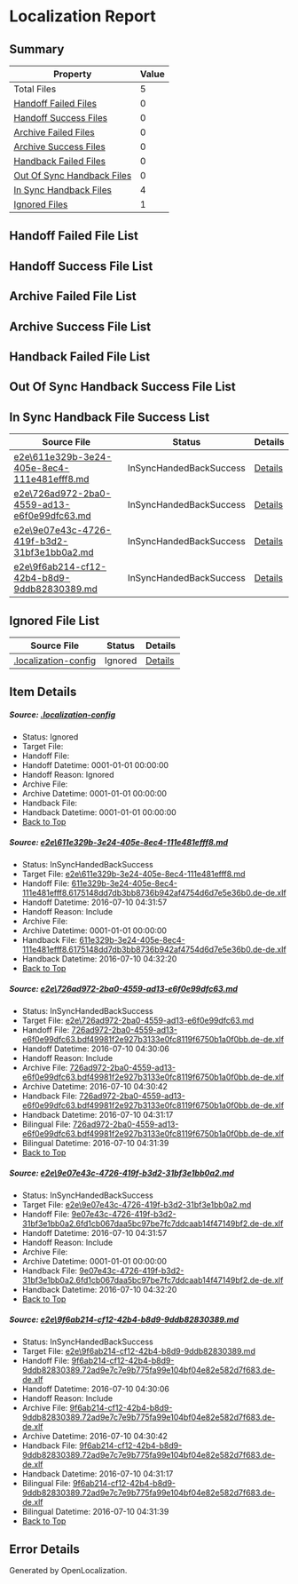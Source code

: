 # <a name='report-top'></a> Localization Report

## Summary
 Property | Value 
 -------- | ----- 
 Total Files | 5
[ Handoff Failed Files ](#handoff-failed-list)| 0
[ Handoff Success Files ](#handoff-success-list)| 0
[ Archive Failed Files ](#archive-failed-list)| 0
[ Archive Success Files ](#archive-success-list)| 0
[ Handback Failed Files ](#handback-failed-list)| 0
[ Out Of Sync Handback Files ](#outofsync-handback-success-list)| 0
[ In Sync Handback Files ](#insync-handback-success-list)| 4
[ Ignored Files ](#ignored-list)| 1

## <a name='handoff-failed-list'></a> Handoff Failed File List

## <a name='handoff-success-list'></a> Handoff Success File List

## <a name='archive-failed-list'></a> Archive Failed File List

## <a name='archive-success-list'></a> Archive Success File List

## <a name='handback-failed-list'></a> Handback Failed File List

## <a name='outofsync-handback-success-list'></a> Out Of Sync Handback Success File List

## <a name='insync-handback-success-list'></a> In Sync Handback File Success List
 Source File | Status | Details 
 ----------- | ------ | ------- 
 [e2e\611e329b-3e24-405e-8ec4-111e481efff8.md](https://github.com/OpenLocalizationTestOrg/oltest/blob/790374e02344d6d9a8ee70d1a8f6b9ebfad2cf35/e2e/611e329b-3e24-405e-8ec4-111e481efff8.md) | InSyncHandedBackSuccess | [Details](#b8f10d076318a243ba1533fa0a2413f56a15362f1)
 [e2e\726ad972-2ba0-4559-ad13-e6f0e99dfc63.md](https://github.com/OpenLocalizationTestOrg/oltest/blob/c355c1daa3cbb9c9931df092ffa3accc45af6758/e2e/726ad972-2ba0-4559-ad13-e6f0e99dfc63.md) | InSyncHandedBackSuccess | [Details](#189e7ccf57648d8f50caa4e1fa874914574585c52)
 [e2e\9e07e43c-4726-419f-b3d2-31bf3e1bb0a2.md](https://github.com/OpenLocalizationTestOrg/oltest/blob/790374e02344d6d9a8ee70d1a8f6b9ebfad2cf35/e2e/9e07e43c-4726-419f-b3d2-31bf3e1bb0a2.md) | InSyncHandedBackSuccess | [Details](#05b0b7faef75f9fcedd41bfc29e18c62b33bc3c23)
 [e2e\9f6ab214-cf12-42b4-b8d9-9ddb82830389.md](https://github.com/OpenLocalizationTestOrg/oltest/blob/c355c1daa3cbb9c9931df092ffa3accc45af6758/e2e/9f6ab214-cf12-42b4-b8d9-9ddb82830389.md) | InSyncHandedBackSuccess | [Details](#9158b88c88a56637c5e34feef97203a2752b60084)

## <a name='ignored-list'></a> Ignored File List
 Source File | Status | Details 
 ----------- | ------ | ------- 
 [.localization-config](https://github.com/OpenLocalizationTestOrg/oltest/blob/790374e02344d6d9a8ee70d1a8f6b9ebfad2cf35/.localization-config) | Ignored | [Details](#3d4f252ac210baf56311d7e97dcc2db10974dbd20)

## Item Details
##### <a name='3d4f252ac210baf56311d7e97dcc2db10974dbd20'></a> Source: [.localization-config](https://github.com/OpenLocalizationTestOrg/oltest/blob/790374e02344d6d9a8ee70d1a8f6b9ebfad2cf35/.localization-config)
* Status: Ignored
* Target File: 
* Handoff File: 
* Handoff Datetime: 0001-01-01 00:00:00
* Handoff Reason: Ignored
* Archive File: 
* Archive Datetime: 0001-01-01 00:00:00
* Handback File: 
* Handback Datetime: 0001-01-01 00:00:00
* [Back to Top](#report-top)

##### <a name='b8f10d076318a243ba1533fa0a2413f56a15362f1'></a> Source: [e2e\611e329b-3e24-405e-8ec4-111e481efff8.md](https://github.com/OpenLocalizationTestOrg/oltest/blob/790374e02344d6d9a8ee70d1a8f6b9ebfad2cf35/e2e/611e329b-3e24-405e-8ec4-111e481efff8.md)
* Status: InSyncHandedBackSuccess
* Target File: [e2e\611e329b-3e24-405e-8ec4-111e481efff8.md](https://github.com/OpenLocalizationTestOrg/oltest-dede-fly/blob/bf56d1100e4bc0cbb8802af19224e2735fe0e875/e2e/611e329b-3e24-405e-8ec4-111e481efff8.md)
* Handoff File: [611e329b-3e24-405e-8ec4-111e481efff8.6175148dd7db3bb8736b942af4754d6d7e5e36b0.de-de.xlf](https://github.com/OpenLocalizationTestOrg/olhandoff-e2e/blob/6f6573629e49e46d9bbbb612488e7db6ccb5b365/ol-handoff/OpenLocalizationTestOrg/oltest-dede-fly/ci/ht/611e329b-3e24-405e-8ec4-111e481efff8.6175148dd7db3bb8736b942af4754d6d7e5e36b0.de-de.xlf)
* Handoff Datetime: 2016-07-10 04:31:57
* Handoff Reason: Include
* Archive File: 
* Archive Datetime: 0001-01-01 00:00:00
* Handback File: [611e329b-3e24-405e-8ec4-111e481efff8.6175148dd7db3bb8736b942af4754d6d7e5e36b0.de-de.xlf](https://github.com/OpenLocalizationTestOrg/olhandback-e2e/blob/57522495fc040efeb6188c6c07bf082d2e371134/ol-handback/OpenLocalizationTestOrg/oltest-dede-fly/ci/ht/611e329b-3e24-405e-8ec4-111e481efff8.6175148dd7db3bb8736b942af4754d6d7e5e36b0.de-de.xlf)
* Handback Datetime: 2016-07-10 04:32:20
* [Back to Top](#report-top)

##### <a name='189e7ccf57648d8f50caa4e1fa874914574585c52'></a> Source: [e2e\726ad972-2ba0-4559-ad13-e6f0e99dfc63.md](https://github.com/OpenLocalizationTestOrg/oltest/blob/c355c1daa3cbb9c9931df092ffa3accc45af6758/e2e/726ad972-2ba0-4559-ad13-e6f0e99dfc63.md)
* Status: InSyncHandedBackSuccess
* Target File: [e2e\726ad972-2ba0-4559-ad13-e6f0e99dfc63.md](https://github.com/OpenLocalizationTestOrg/oltest-dede-fly/blob/a5d6f8dee2cb7a6164b8f3a145c860ed096b5b4f/e2e/726ad972-2ba0-4559-ad13-e6f0e99dfc63.md)
* Handoff File: [726ad972-2ba0-4559-ad13-e6f0e99dfc63.bdf49981f2e927b3133e0fc8119f6750b1a0f0bb.de-de.xlf](https://github.com/OpenLocalizationTestOrg/olhandoff-e2e/blob/f76c66158a8d9e8de03c7e74ae6350f95a028174/ol-handoff/OpenLocalizationTestOrg/oltest-dede-fly/ci/ht/726ad972-2ba0-4559-ad13-e6f0e99dfc63.bdf49981f2e927b3133e0fc8119f6750b1a0f0bb.de-de.xlf)
* Handoff Datetime: 2016-07-10 04:30:06
* Handoff Reason: Include
* Archive File: [726ad972-2ba0-4559-ad13-e6f0e99dfc63.bdf49981f2e927b3133e0fc8119f6750b1a0f0bb.de-de.xlf](https://github.com/OpenLocalizationTestOrg/olhandoff-e2e/blob/206b5d6b15d90ced07ad42e7182c33d17efade69/ol-archive/OpenLocalizationTestOrg/oltest-dede-fly/ci/ht/726ad972-2ba0-4559-ad13-e6f0e99dfc63.bdf49981f2e927b3133e0fc8119f6750b1a0f0bb.de-de.xlf)
* Archive Datetime: 2016-07-10 04:30:42
* Handback File: [726ad972-2ba0-4559-ad13-e6f0e99dfc63.bdf49981f2e927b3133e0fc8119f6750b1a0f0bb.de-de.xlf](https://github.com/OpenLocalizationTestOrg/olhandback-e2e/blob/21b83d69ebd48d7adf38557ad88f0f04cbbb9fbb/ol-handback/OpenLocalizationTestOrg/oltest-dede-fly/ci/ht/726ad972-2ba0-4559-ad13-e6f0e99dfc63.bdf49981f2e927b3133e0fc8119f6750b1a0f0bb.de-de.xlf)
* Handback Datetime: 2016-07-10 04:31:17
* Bilingual File: [726ad972-2ba0-4559-ad13-e6f0e99dfc63.bdf49981f2e927b3133e0fc8119f6750b1a0f0bb.de-de.xlf](https://github.com/OpenLocalizationTestOrg/olhandback-e2e/blob/21b83d69ebd48d7adf38557ad88f0f04cbbb9fbb/ol-handback/OpenLocalizationTestOrg/oltest-dede-fly/ci/ht/726ad972-2ba0-4559-ad13-e6f0e99dfc63.bdf49981f2e927b3133e0fc8119f6750b1a0f0bb.de-de.xlf)
* Bilingual Datetime: 2016-07-10 04:31:39
* [Back to Top](#report-top)

##### <a name='05b0b7faef75f9fcedd41bfc29e18c62b33bc3c23'></a> Source: [e2e\9e07e43c-4726-419f-b3d2-31bf3e1bb0a2.md](https://github.com/OpenLocalizationTestOrg/oltest/blob/790374e02344d6d9a8ee70d1a8f6b9ebfad2cf35/e2e/9e07e43c-4726-419f-b3d2-31bf3e1bb0a2.md)
* Status: InSyncHandedBackSuccess
* Target File: [e2e\9e07e43c-4726-419f-b3d2-31bf3e1bb0a2.md](https://github.com/OpenLocalizationTestOrg/oltest-dede-fly/blob/bf56d1100e4bc0cbb8802af19224e2735fe0e875/e2e/9e07e43c-4726-419f-b3d2-31bf3e1bb0a2.md)
* Handoff File: [9e07e43c-4726-419f-b3d2-31bf3e1bb0a2.6fd1cb067daa5bc97be7fc7ddcaab14f47149bf2.de-de.xlf](https://github.com/OpenLocalizationTestOrg/olhandoff-e2e/blob/6f6573629e49e46d9bbbb612488e7db6ccb5b365/ol-handoff/OpenLocalizationTestOrg/oltest-dede-fly/ci/ht/9e07e43c-4726-419f-b3d2-31bf3e1bb0a2.6fd1cb067daa5bc97be7fc7ddcaab14f47149bf2.de-de.xlf)
* Handoff Datetime: 2016-07-10 04:31:57
* Handoff Reason: Include
* Archive File: 
* Archive Datetime: 0001-01-01 00:00:00
* Handback File: [9e07e43c-4726-419f-b3d2-31bf3e1bb0a2.6fd1cb067daa5bc97be7fc7ddcaab14f47149bf2.de-de.xlf](https://github.com/OpenLocalizationTestOrg/olhandback-e2e/blob/57522495fc040efeb6188c6c07bf082d2e371134/ol-handback/OpenLocalizationTestOrg/oltest-dede-fly/ci/ht/9e07e43c-4726-419f-b3d2-31bf3e1bb0a2.6fd1cb067daa5bc97be7fc7ddcaab14f47149bf2.de-de.xlf)
* Handback Datetime: 2016-07-10 04:32:20
* [Back to Top](#report-top)

##### <a name='9158b88c88a56637c5e34feef97203a2752b60084'></a> Source: [e2e\9f6ab214-cf12-42b4-b8d9-9ddb82830389.md](https://github.com/OpenLocalizationTestOrg/oltest/blob/c355c1daa3cbb9c9931df092ffa3accc45af6758/e2e/9f6ab214-cf12-42b4-b8d9-9ddb82830389.md)
* Status: InSyncHandedBackSuccess
* Target File: [e2e\9f6ab214-cf12-42b4-b8d9-9ddb82830389.md](https://github.com/OpenLocalizationTestOrg/oltest-dede-fly/blob/a5d6f8dee2cb7a6164b8f3a145c860ed096b5b4f/e2e/9f6ab214-cf12-42b4-b8d9-9ddb82830389.md)
* Handoff File: [9f6ab214-cf12-42b4-b8d9-9ddb82830389.72ad9e7c7e9b775fa99e104bf04e82e582d7f683.de-de.xlf](https://github.com/OpenLocalizationTestOrg/olhandoff-e2e/blob/f76c66158a8d9e8de03c7e74ae6350f95a028174/ol-handoff/OpenLocalizationTestOrg/oltest-dede-fly/ci/ht/9f6ab214-cf12-42b4-b8d9-9ddb82830389.72ad9e7c7e9b775fa99e104bf04e82e582d7f683.de-de.xlf)
* Handoff Datetime: 2016-07-10 04:30:06
* Handoff Reason: Include
* Archive File: [9f6ab214-cf12-42b4-b8d9-9ddb82830389.72ad9e7c7e9b775fa99e104bf04e82e582d7f683.de-de.xlf](https://github.com/OpenLocalizationTestOrg/olhandoff-e2e/blob/206b5d6b15d90ced07ad42e7182c33d17efade69/ol-archive/OpenLocalizationTestOrg/oltest-dede-fly/ci/ht/9f6ab214-cf12-42b4-b8d9-9ddb82830389.72ad9e7c7e9b775fa99e104bf04e82e582d7f683.de-de.xlf)
* Archive Datetime: 2016-07-10 04:30:42
* Handback File: [9f6ab214-cf12-42b4-b8d9-9ddb82830389.72ad9e7c7e9b775fa99e104bf04e82e582d7f683.de-de.xlf](https://github.com/OpenLocalizationTestOrg/olhandback-e2e/blob/21b83d69ebd48d7adf38557ad88f0f04cbbb9fbb/ol-handback/OpenLocalizationTestOrg/oltest-dede-fly/ci/ht/9f6ab214-cf12-42b4-b8d9-9ddb82830389.72ad9e7c7e9b775fa99e104bf04e82e582d7f683.de-de.xlf)
* Handback Datetime: 2016-07-10 04:31:17
* Bilingual File: [9f6ab214-cf12-42b4-b8d9-9ddb82830389.72ad9e7c7e9b775fa99e104bf04e82e582d7f683.de-de.xlf](https://github.com/OpenLocalizationTestOrg/olhandback-e2e/blob/21b83d69ebd48d7adf38557ad88f0f04cbbb9fbb/ol-handback/OpenLocalizationTestOrg/oltest-dede-fly/ci/ht/9f6ab214-cf12-42b4-b8d9-9ddb82830389.72ad9e7c7e9b775fa99e104bf04e82e582d7f683.de-de.xlf)
* Bilingual Datetime: 2016-07-10 04:31:39
* [Back to Top](#report-top)


## Error Details

Generated by OpenLocalization.

